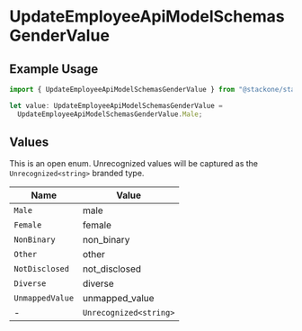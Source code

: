 # UpdateEmployeeApiModelSchemasGenderValue

## Example Usage

```typescript
import { UpdateEmployeeApiModelSchemasGenderValue } from "@stackone/stackone-client-ts/sdk/models/shared";

let value: UpdateEmployeeApiModelSchemasGenderValue =
  UpdateEmployeeApiModelSchemasGenderValue.Male;
```

## Values

This is an open enum. Unrecognized values will be captured as the `Unrecognized<string>` branded type.

| Name                   | Value                  |
| ---------------------- | ---------------------- |
| `Male`                 | male                   |
| `Female`               | female                 |
| `NonBinary`            | non_binary             |
| `Other`                | other                  |
| `NotDisclosed`         | not_disclosed          |
| `Diverse`              | diverse                |
| `UnmappedValue`        | unmapped_value         |
| -                      | `Unrecognized<string>` |